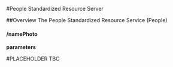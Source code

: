 #People Standardized Resource Server

##Overview
The People Standardized Resource Service (People)





#### /namePhoto

**parameters**


#PLACEHOLDER TBC

